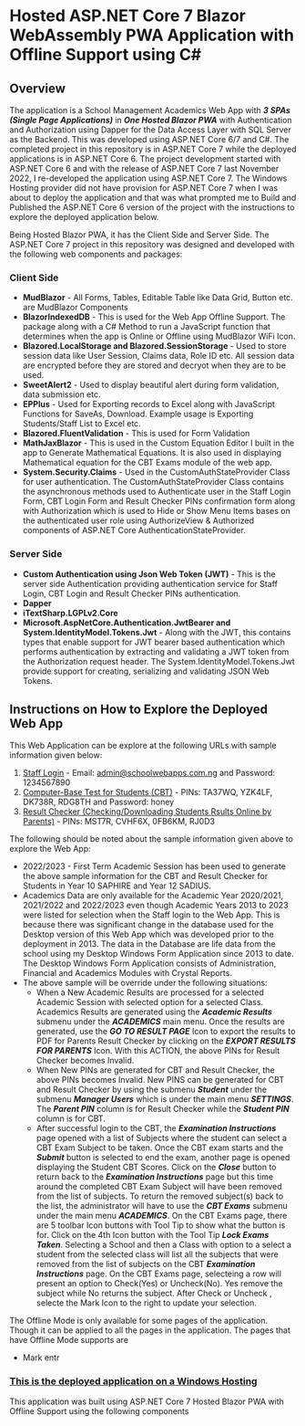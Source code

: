 # **Hosted ASP.NET Core 7 Blazor WebAssembly PWA Application with Offline Support using C#**
## Overview ##
The application is a School Management Academics Web App with ***3 SPAs (Single Page Applications)*** in ***One Hosted Blazor PWA*** with Authentication and Authorization using Dapper for the Data Access Layer with SQL Server as the Backend. This was developed using ASP.NET Core 6/7 and C#. The completed project in this repository is in ASP.NET Core 7 while the deployed applications is in ASP.NET Core 6. The project development started with ASP.NET Core 6 and with the release of ASP.NET Core 7 last November 2022, I re-developed the application using ASP.NET Core 7. The Windows Hosting provider did not have provision for ASP.NET Core 7 when I was about to deploy the application and that was what prompted me to Build and Published the ASP.NET Core 6 version of the project with the instructions to explore the deployed application below. 

Being Hosted Blazor PWA, it has the Client Side and Server Side. The ASP.NET Core 7 project in this repository was designed and developed with the following web components and packages:

### **Client Side** ###
* **MudBlazor** - All Forms, Tables, Editable Table like Data Grid, Button etc. are MudBlazor Components
* **BlazorIndexedDB** - This is used for the Web App Offline Support. The package along with a C# Method to run a JavaScript  function that determines when the app is Online or Offline using MudBlazor WiFi Icon.
* **Blazored.LocalStorage and Blazored.SessionStorage** - Used to store session data like User Session, Claims data, Role ID etc. All session data are encrypted before they are stored and decryot when they are to be used.
* **SweetAlert2** - Used to display beautiful alert during form validation, data submission etc.
* **EPPlus** - Used for Exporting records to Excel along with JavaScript  Functions for SaveAs, Download. Example usage  is Exporting Students/Staff List to Excel etc.
* **Blazored.FluentValidation** - This is used for Form Validation
* **MathJaxBlazor** - This is used in the Custom Equation Editor I built in the app to Generate Mathematical Equations. It is also used in displaying Mathematical equation for the CBT Exams module of the web app.
* **System.Security.Claims** - Used in the CustomAuthStateProvider Class for user authentication. The CustomAuthStateProvider Class contains the asynchronous methods used to Authenticate user in the Staff Login Form, CBT Login Form and Result Checker PINs confirmation form along with Authorization which is used to Hide or Show Menu Items bases on the authenticated user role using AuthorizeView & Authorized components of ASP.NET Core AuthenticationStateProvider.

### **Server Side** ###
* **Custom Authentication using Json Web Token (JWT)** - This is the server side Authentication providing authentication service for Staff Login, CBT Login and Result Checker PINs authentication.
* **Dapper**
* **iTextSharp.LGPLv2.Core**
* **Microsoft.AspNetCore.Authentication.JwtBearer and System.IdentityModel.Tokens.Jwt** - Along with the JWT, this contains types that enable support for JWT bearer based authentication which performs authentication by extracting and validating a JWT token from the Authorization request header. The  System.IdentityModel.Tokens.Jwt provide support for creating, serializing and validating JSON Web Tokens.



## Instructions on How to Explore the Deployed Web App ##
This Web Application can be explore at the following URLs with sample information given below:

1. [Staff Login](https://schoolwebapps.com.ng/) - Email: admin@schoolwebapps.com.ng and Password: 1234567890 
2. [Computer-Base Test for Students (CBT)](https://schoolwebapps.com.ng/cbt) - PINs: TA37WQ, YZK4LF, DK738R, RDG8TH and Password: honey
3. [Result Checker (Checking/Downloading Students Rsults Online by Parents)](https://schoolwebapps.com.ng/resultchecker) - PINs: MST7R, CVHF6X, 0FB6KM, RJ0D3

The following should be noted about the sample information given above to explore the Web App: 
- 2022/2023 - First Term Academic Session has been used to generate the above sample information for the CBT and Result Checker for Students in Year 10 SAPHIRE and Year 12 SADIUS.
- Academics Data are only available for the Academic Year 2020/2021, 2021/2022 and 2022/2023 even though Academic Years 2013 to 2023 were listed for selection when the Staff login to the Web App. This is because there was significant change in the database used for the Desktop version of this Web App which was developed prior to the deployment in 2013. The data in the Database are life data from the school using my Desktop Windows Form Application since 2013 to date. The Desktop Windows Form Application consists of Administration, Financial and Academics Modules with Crystal Reports.
- The above sample will be override under the following situations:
  - When a New Academic Results are processed for a selected Academic Session with selected option for a selected Class. Academics Results are generated using the ***Academic Results*** submenu under the ***ACADEMICS*** main menu. Once the results are generated, use the ***GO TO RESULT PAGE*** Icon to export the results to PDF for Parents Result Checker by clicking on the ***EXPORT RESULTS FOR PARENTS*** Icon. With this ACTION, the above PINs for Result Checker becomes Invalid.
  - When New PINs are generated for CBT and Result Checker, the above PINs becomes Invalid. New PINS can be generated for CBT and Result Checker by using the submenu ***Student*** under the submenu ***Manager Users*** which is under the main menu ***SETTINGS***. The ***Parent PIN*** column is for Result Checker while the ***Student PIN*** column is for CBT.
  - After successful login to the CBT, the ***Examination Instructions*** page opened with a list of Subjects where the student can select a CBT Exam Subject to be taken. Once the CBT exam starts and the ***Submit*** button is selected to end the exam, another page is opened displaying the Student CBT Scores. Click on the ***Close*** button to return back to the ***Examination Instructions*** page but this time around the completed CBT Exam Subject will have been removed from the list of subjects. To return the removed subject(s) back to the list, the administrator will have to use the ***CBT Exams*** submenu under the main menu ***ACADEMICS***. On the CBT Exams page, there are 5 toolbar Icon buttons with Tool Tip to show what the button is for. Click on the 4th Icon button with the Tool Tip ***Lock Exams Taken***. Selecting a School and then a Class with option to a select a student from the selected class will list all the subjects that were removed from the list of subjects on the CBT ***Examination Instructions*** page. On the CBT Exams page, selecteing a row will present an option to Check(Yes) or Uncheck(No). Yes remove the subject while No returns the subject. After Check or Uncheck , selecte the Mark Icon to the right to update your selection.

The Offline Mode is only available for some pages of the application. Though it can be applied to all the pages in the application. The pages that have Offline Mode supports are
* Mark entr


### [This is the deployed application on a Windows Hosting](https://schoolwebapps.com.ng/)   ###
This application was built using ASP.NET Core 7 Hosted Blazor PWA with Offline Support using the following components
 

